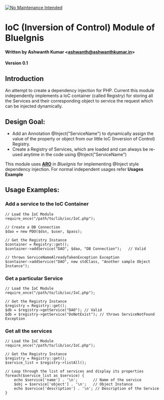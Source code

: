 [![No Maintenance Intended](http://unmaintained.tech/badge.svg)](http://unmaintained.tech/)

# IoC (Inversion of Control) Module of BlueIgnis
#### Written by Ashwanth Kumar \<ashwanth@ashwanthkumar.in\>
#### Version 0.1

## Introduction
An attempt to create a dependency injection for PHP. Current this module independently implements a IoC container (called Registry) for storing all the Services and their corresponding object to service the request which can be injected dynamically. 

## Design Goal:
- Add an Annotation @Inject("ServiceName") to dynamically assign the value of the property or object from our little IoC (Inversion of Control) Registry. 
- Create a Registry of Services, which are loaded and can always be re-used anytime in the code using @Inject("ServiceName")

This module uses [**ARO**](https://github.com/ashwanthkumar/aro-php "Visit ARO project website") in *BlueIgnis* for implementing @Inject style dependency injection. For normal independent usages refer **Usages Example**

##  Usage Examples:

### Add a service to the IoC Container
	// Load the IoC Module
	require_once("/path/to/lib/ioc/IoC.php");
	
	// Create a DB Connection
	$dao = new PDO($dsn, $user, $pass);

	// Get the Registry Instance
	$container = Registry::get();
	$container->addService("DAO", $dao, "DB Connection");	// Valid
	
	// throws ServiceNameAlreadyTakenException Exception
	$container->addService("DAO", new stdClass, "Another sample Object Instance");

 
### Get a particular Service
	// Load the IoC Module
	require_once("/path/to/lib/ioc/IoC.php");
	
	// Get the Registry Instance
	$registry = Registry::get();
	$db = $registry->getService("DAO");	// Valid
	$db = $registry->getService("DoNotExist"); // throws ServiceNotFound Exception


### Get all the services
	// Load the IoC Module
	require_once("/path/to/lib/ioc/IoC.php");

	// Get the Registry Instance
	$registry = Registry::get();
	$service_list = $registry->listAll();

	// Loop through the list of services and display its properties
	foreach($service_list as $service) {
		echo $service['name'] . '\n'; 		// Name of the service
		$obj = $service['object'] . '\n'; 	// Object Instance
		echo $service['description'] . '\n'; // Description of the Service
	}

